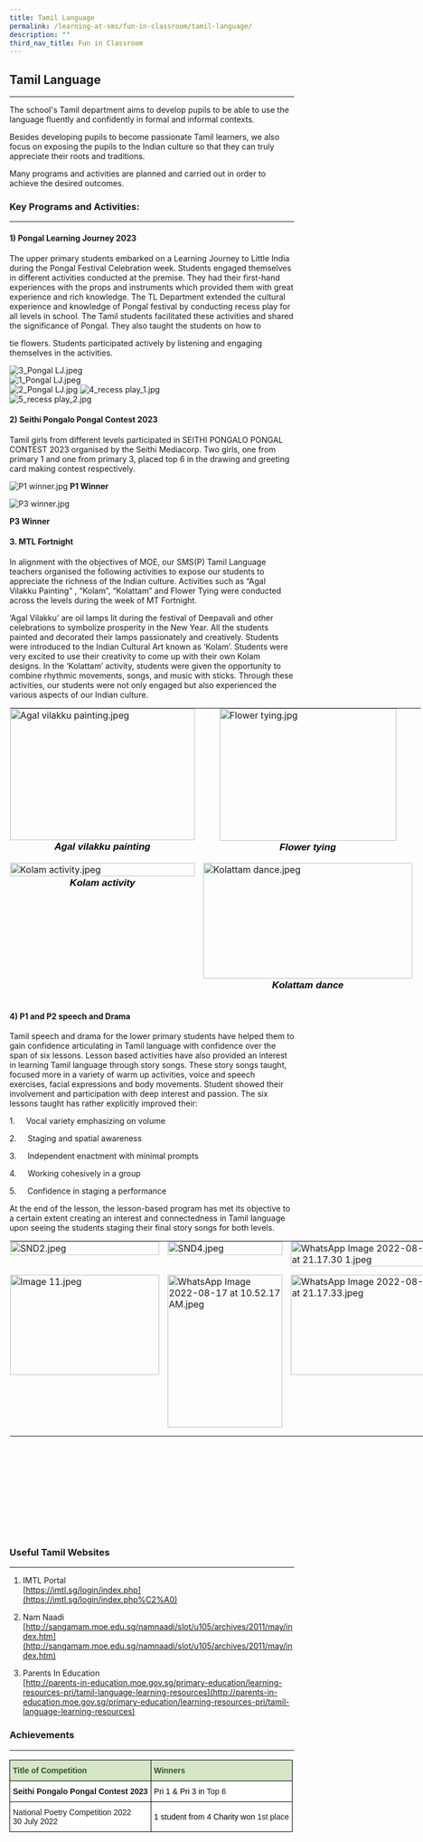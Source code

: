 ```yaml
---
title: Tamil Language
permalink: /learning-at-sms/fun-in-classroom/tamil-language/
description: ""
third_nav_title: Fun in Classroom
---
```

## Tamil Language
__________________________________________________________

The school's Tamil department aims to develop pupils to be able to use the language fluently and confidently in formal and informal contexts.  

  

Besides developing pupils to become passionate Tamil learners, we also focus on exposing the pupils to the Indian culture so that they can truly appreciate their roots and traditions.

  

Many programs and activities are planned and carried out in order to achieve the desired outcomes.

  

### Key Programs and Activities:
__________________________________________________________



#### 1) Pongal Learning Journey 2023



The upper primary students embarked on a Learning Journey to Little India during the Pongal Festival Celebration week. Students engaged themselves in different activities conducted at the premise. They had their first-hand experiences with the props and instruments which provided them with great experience and rich knowledge. The TL Department extended the cultural experience and knowledge of Pongal festival by conducting recess play for all levels in school. The Tamil students facilitated these activities and shared the significance of Pongal. They also taught the students on how to&nbsp;

tie flowers. Students participated actively by listening and engaging themselves in the activities.  

  

![3_Pongal LJ.jpeg](/images/3Pongal%20LJ.jpeg)    
![1_Pongal LJ.jpeg](/images/1Pongal%20LJ.jpeg)    
![2_Pongal LJ.jpg](/images/2Pongal%20LJ.jpg) 
![4_recess play_1.jpg](/images/4recess%20play1.jpg)    
![5_recess play_2.jpg](/images/5recess%20play2.jpg)

#### 2) Seithi Pongalo Pongal Contest 2023

Tamil girls from different levels participated in SEITHI PONGALO PONGAL CONTEST 2023 organised by the Seithi Mediacorp. Two girls, one from primary 1 and one from primary 3, placed top 6 in the drawing and greeting card making contest respectively.

  


![P1 winner.jpg](/images/P1%20winner.jpg)
**P1 Winner**

![P3 winner.jpg](/images/P3%20winner.jpg)

**P3 Winner**


#### 3. MTL Fortnight&nbsp;  

In alignment with the objectives of MOE, our SMS(P) Tamil Language teachers organised the following activities to expose our students to appreciate the richness of the Indian culture. Activities such as “Agal Vilakku Painting” , “Kolam”, “Kolattam” and Flower Tying were conducted across the levels during the week of MT Fortnight.

  

‘Agal Vilakku’ are oil lamps lit during the festival of Deepavali and other celebrations to symbolize prosperity in the New Year. All the students painted and decorated their lamps passionately and creatively. Students were introduced to the Indian Cultural Art known as ‘Kolam’.&nbsp;Students were very excited to use their creativity to come up with their own Kolam designs.&nbsp;In the ‘Kolattam’ activity,&nbsp;students were given the opportunity to combine rhythmic movements, songs, and music&nbsp;with sticks.&nbsp;Through these activities, our students were not only engaged but also experienced the various aspects of our Indian culture.

  

<table style="margin: auto; outline: 0px; padding: 0px; border-collapse: collapse; clear: both; border: 1px solid transparent; table-layout: fixed; width: 731px; height: 518px;" class="ive_eobj_center ives_tab_kosong"><tbody style="margin: 0px; outline: 0px; padding: 0px;"><tr style="margin: 0px; outline: 0px; padding: 0px;"><td style="margin: 0px; outline: 0px; padding: 0px 15px 15px 0px; vertical-align: top; width: 60px;"><img style="margin: auto; outline: 0px; padding: 0px; border: none; max-width: 100%; clear: both; display: block; width: 327px; height: 233px;" class="ive_eobj_center" alt="Agal vilakku painting.jpeg" src="/images/Agal%20vilakku%20painting.jpeg"><b style="margin: 0px; outline: 0px; padding: 0px;"><div style="margin: 0px; outline: 0px; padding: 0px; line-height: 24px !important; font-family: &quot;Libre Franklin&quot;, sans-serif; font-size: 17px; font-weight: 400; color: rgb(0, 0, 0); text-align: center;"><b style="margin: 0px; outline: 0px; padding: 0px;"><i style="margin: 0px; outline: 0px; padding: 0px;">Agal vilakku painting</i></b></div></b></td><td style="margin: 0px; outline: 0px; padding: 0px 15px 15px 0px; vertical-align: top; width: 60px;"><img style="margin: auto; outline: 0px; padding: 0px; border: none; max-width: 100%; clear: both; display: block; width: 313px; height: 234px;" class="ive_eobj_center" alt="Flower tying.jpg" width="100%" src="/images/Flower%20tying.jpg"><b style="margin: 0px; outline: 0px; padding: 0px;"><div style="margin: 0px; outline: 0px; padding: 0px; line-height: 24px !important; font-family: &quot;Libre Franklin&quot;, sans-serif; font-size: 17px; font-weight: 400; color: rgb(0, 0, 0); text-align: center;"><b style="margin: 0px; outline: 0px; padding: 0px;"><i style="margin: 0px; outline: 0px; padding: 0px;">Flower tying</i></b></div></b></td></tr><tr style="margin: 0px; outline: 0px; padding: 0px;"><td style="margin: 0px; outline: 0px; padding: 0px 15px 15px 0px; vertical-align: top; width: 60px;"><img style="margin: auto; outline: 0px; padding: 0px; border: none; max-width: 100%; clear: both; display: block;" class="ive_eobj_center" alt="Kolam activity.jpeg" width="100%" src="/images/Kolam%20activity.jpeg"><b style="margin: 0px; outline: 0px; padding: 0px;"><div style="margin: 0px; outline: 0px; padding: 0px; line-height: 24px !important; font-family: &quot;Libre Franklin&quot;, sans-serif; font-size: 17px; font-weight: 400; color: rgb(0, 0, 0); text-align: center;"><b style="margin: 0px; outline: 0px; padding: 0px;"><i style="margin: 0px; outline: 0px; padding: 0px;">Kolam activity</i></b></div></b></td><td style="margin: 0px; outline: 0px; padding: 0px 15px 15px 0px; vertical-align: top; width: 60px;"><img style="margin: auto; outline: 0px; padding: 0px; border: none; max-width: 100%; clear: both; display: block; width: 370px; height: 205px;" class="ive_eobj_center" alt="Kolattam dance.jpeg" width="100%" src="/images/Kolattam%20dance.jpeg"><b style="margin: 0px; outline: 0px; padding: 0px;"><div style="margin: 0px; outline: 0px; padding: 0px; line-height: 24px !important; font-family: &quot;Libre Franklin&quot;, sans-serif; font-size: 17px; font-weight: 400; color: rgb(0, 0, 0); text-align: center;"><b style="margin: 0px; outline: 0px; padding: 0px;"><i style="margin: 0px; outline: 0px; padding: 0px;">Kolattam dance</i></b></div></b></td></tr></tbody></table>


#### 4) P1 and P2 speech and Drama

Tamil speech and drama for the lower primary students have helped them to gain confidence articulating in Tamil language with confidence over the span of six lessons. Lesson based activities have also provided an interest in learning Tamil language through story songs. These story songs taught, focused more in a variety of warm up activities, voice and speech exercises, facial expressions and body movements. Student showed their involvement and participation with deep interest and passion. The six lessons taught has rather explicitly improved their:

  

1.&nbsp; &nbsp; &nbsp;Vocal variety emphasizing on volume

2.&nbsp;&nbsp;&nbsp;&nbsp;&nbsp;Staging and spatial awareness

3.&nbsp;&nbsp;&nbsp;&nbsp;&nbsp;Independent enactment with minimal prompts

4.&nbsp;&nbsp;&nbsp;&nbsp;&nbsp;Working cohesively in a group

5.&nbsp;&nbsp;&nbsp;&nbsp;&nbsp;Confidence in staging a performance

At the end of the lesson, the lesson-based program has met its objective to a certain extent creating an interest and connectedness in Tamil language upon seeing the students staging their final story songs for both levels.

<table style="margin: auto; outline: 0px; padding: 0px; border-collapse: collapse; clear: both; border: 1px solid transparent; table-layout: fixed; width: 796px; height: 519px;" class="ive_eobj_center ives_tab_kosong"><tbody style="margin: 0px; outline: 0px; padding: 0px;"><tr style="margin: 0px; outline: 0px; padding: 0px;"><td style="margin: 0px; outline: 0px; padding: 0px 15px 15px 0px; vertical-align: top; width: 60px;"><img style="margin: auto; outline: 0px; padding: 0px; border: none; max-width: 100%; clear: both; display: block;" class="ive_eobj_center" alt="SND2.jpeg" width="100%" src="/images/SND2.jpeg"></td><td style="margin: 0px; outline: 0px; padding: 0px 15px 15px 0px; vertical-align: top; width: 60px;"><img style="margin: auto; outline: 0px; padding: 0px; border: none; max-width: 100%; clear: both; display: block;" class="ive_eobj_center" alt="SND4.jpeg" width="100%" src="/images/SND4.jpeg"></td><td style="margin: 0px; outline: 0px; padding: 0px 15px 15px 0px; vertical-align: top; width: 60px;"><img style="margin: auto; outline: 0px; padding: 0px; border: none; max-width: 100%; clear: both; display: block;" class="ive_eobj_center" alt="WhatsApp Image 2022-08-27 at 21.17.30 1.jpeg" width="100%" src="/images/WhatsApp%20Image%20202208273.jpeg"></td></tr><tr style="margin: 0px; outline: 0px; padding: 0px;"><td style="margin: 0px; outline: 0px; padding: 0px 15px 15px 0px; vertical-align: top; width: 60px;"><img style="margin: auto; outline: 0px; padding: 0px; border: none; max-width: 100%; clear: both; display: block; width: 264px; height: 177px;" class="ive_eobj_center" alt="Image 11.jpeg" width="100%" src="/images/Image%2011.jpeg"></td><td style="margin: 0px; outline: 0px; padding: 0px 15px 15px 0px; vertical-align: top; width: 60px;"><img style="margin: auto; outline: 0px; padding: 0px; border: none; max-width: 100%; clear: both; display: block; width: 203px; height: 270px;" class="ive_eobj_center" alt="WhatsApp Image 2022-08-17 at 10.52.17 AM.jpeg" src="/images/WhatsApp%20Image%20202208175.jpeg"></td><td style="margin: 0px; outline: 0px; padding: 0px 15px 15px 0px; vertical-align: top; width: 60px;"><img style="margin: auto; outline: 0px; padding: 0px; border: none; max-width: 100%; clear: both; display: block; width: 263px; height: 177px;" class="ive_eobj_center" alt="WhatsApp Image 2022-08-27 at 21.17.33.jpeg" width="100%" src="/images/WhatsApp%20Image%2020220827.jpeg"><br style="margin: 0px; outline: 0px; padding: 0px;"></td></tr></tbody></table>

  

### Useful Tamil Websites
__________________________________________________________


1) IMTL Portal  
[https://imtl.sg/login/index.php](https://imtl.sg/login/index.php%C2%A0)&nbsp;  
  
2) Nam Naadi  
[http://sangamam.moe.edu.sg/namnaadi/slot/u105/archives/2011/may/index.htm](http://sangamam.moe.edu.sg/namnaadi/slot/u105/archives/2011/may/index.htm)  
  
3) Parents In Education  
[http://parents-in-education.moe.gov.sg/primary-education/learning-resources-pri/tamil-language-learning-resources](http://parents-in-education.moe.gov.sg/primary-education/learning-resources-pri/tamil-language-learning-resources)  
  

### Achievements
__________________________________________________________
<style type="text/css">
.tg  {border-collapse:collapse;border-spacing:0;}
.tg td{border-color:black;border-style:solid;border-width:1px;font-family:Arial, sans-serif;font-size:14px;
  overflow:hidden;padding:10px 5px;word-break:normal;}
.tg th{border-color:black;border-style:solid;border-width:1px;font-family:Arial, sans-serif;font-size:14px;
  font-weight:normal;overflow:hidden;padding:10px 5px;word-break:normal;}
.tg .tg-bzhr{background-color:#D6E6C7;color:#2A5629;font-weight:bold;text-align:left;vertical-align:middle}
.tg .tg-dgl5{background-color:#FFF;font-weight:bold;text-align:left;vertical-align:top}
.tg .tg-zr06{background-color:#FFF;text-align:left;vertical-align:middle}
</style>
<table class="tg">
<thead>
  <tr>
    <th class="tg-bzhr"><span style="font-weight:bold;color:#2A5629;background-color:#D6E6C7">Title of Competition</span></th>
    <th class="tg-bzhr"><span style="font-weight:bold;color:#2A5629;background-color:#D6E6C7">Winners</span></th>
  </tr>
</thead>
<tbody>
  <tr>
    <td class="tg-dgl5">Seithi Pongalo Pongal Contest 2023<br></td>
    <td class="tg-zr06"><span style="color:#000;background-color:#FFF">Pri 1 &amp; Pri 3 in</span> Top 6</td>
  </tr>
  <tr>
    <td class="tg-zr06"><span style="color:#000;background-color:#FFF"> </span>National Poetry Competition 2022<br>30 July 2022</td>
    <td class="tg-zr06"><span style="color:#000;background-color:#FFF"> 1 student from 4 Charity won </span>1st place</td>
  </tr>
</tbody>
</table>